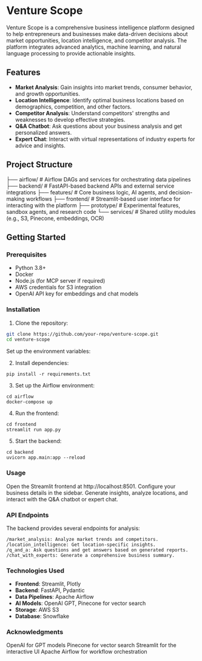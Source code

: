 # Venture Scope

Venture Scope is a comprehensive business intelligence platform designed to help entrepreneurs and businesses make data-driven decisions about market opportunities, location intelligence, and competitor analysis. The platform integrates advanced analytics, machine learning, and natural language processing to provide actionable insights.

## Features

- **Market Analysis**: Gain insights into market trends, consumer behavior, and growth opportunities.
- **Location Intelligence**: Identify optimal business locations based on demographics, competition, and other factors.
- **Competitor Analysis**: Understand competitors' strengths and weaknesses to develop effective strategies.
- **Q&A Chatbot**: Ask questions about your business analysis and get personalized answers.
- **Expert Chat**: Interact with virtual representations of industry experts for advice and insights.

## Project Structure
├── airflow/          # Airflow DAGs and services for orchestrating data pipelines
├── backend/          # FastAPI-based backend APIs and external service integrations
├── features/         # Core business logic, AI agents, and decision-making workflows
├── frontend/         # Streamlit-based user interface for interacting with the platform
├── prototype/        # Experimental features, sandbox agents, and research code
└── services/         # Shared utility modules (e.g., S3, Pinecone, embeddings, OCR)
 
## Getting Started

### Prerequisites

- Python 3.8+
- Docker
- Node.js (for MCP server if required)
- AWS credentials for S3 integration
- OpenAI API key for embeddings and chat models

### Installation

1. Clone the repository:
```bash
git clone https://github.com/your-repo/venture-scope.git
cd venture-scope
```
Set up the environment variables:

2. Install dependencies:
```
pip install -r requirements.txt
```
3. Set up the Airflow environment:
```
cd airflow
docker-compose up
```
4. Run the frontend:
```
cd frontend
streamlit run app.py
```
5. Start the backend:
```
cd backend
uvicorn app.main:app --reload
```

### Usage
Open the Streamlit frontend at http://localhost:8501.
Configure your business details in the sidebar.
Generate insights, analyze locations, and interact with the Q&A chatbot or expert chat.

### API Endpoints
The backend provides several endpoints for analysis:
```
/market_analysis: Analyze market trends and competitors.
/location_intelligence: Get location-specific insights.
/q_and_a: Ask questions and get answers based on generated reports.
/chat_with_experts: Generate a comprehensive business summary.
```

### Technologies Used
- **Frontend**: Streamlit, Plotly
- **Backend**: FastAPI, Pydantic
- **Data Pipelines**: Apache Airflow
- **AI Models**: OpenAI GPT, Pinecone for vector search
- **Storage**: AWS S3
- **Database**: Snowflake


### Acknowledgments
OpenAI for GPT models
Pinecone for vector search
Streamlit for the interactive UI
Apache Airflow for workflow orchestration